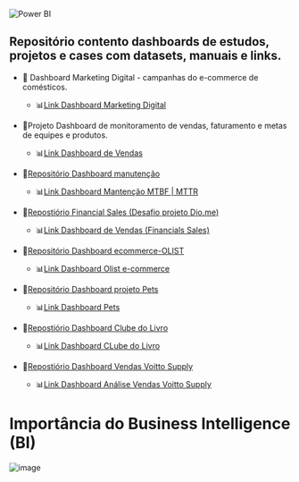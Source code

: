 ![Power BI](https://img.shields.io/badge/PowerBI-F2C811?style=for-the-badge&logo=Power%20BI&logoColor=black)

## Repositório contento dashboards de estudos, projetos e cases com datasets, manuais e links.

- 📂 Dashboard Marketing Digital - campanhas do e-commerce de comésticos.
    - 📊[Link Dashboard Marketing Digital](https://app.powerbi.com/view?r=eyJrIjoiZjY0ODljMzItMTljOS00OTEzLTkxM2ItNjZiZTk0NjFhYjkwIiwidCI6ImNlNjg4Y2ZlLWFjZjAtNDkwYy05ZGVkLThlYTY3MWZkNzA2NyJ9&pageName=ReportSection)

- 📂Projeto Dashboard de monitoramento de vendas, faturamento e metas de equipes e produtos.
    - 📊[Link Dashboard de Vendas](https://app.powerbi.com/view?r=eyJrIjoiNmM2YzdiZjMtMWNkMS00NGMwLWE4MzYtMTA5NjlhODg4YTE4IiwidCI6ImNlNjg4Y2ZlLWFjZjAtNDkwYy05ZGVkLThlYTY3MWZkNzA2NyJ9)

- 📂[Repositório Dashboard manutenção](https://github.com/ademarionobre/PowerBI/blob/main/PBI_Manuten%C3%A7%C3%A3o/dashboard%20manutencao.md)
    - 📊[Link Dashboard Mantenção MTBF | MTTR](https://app.powerbi.com/view?r=eyJrIjoiODNlOWZhMzYtMzg5Ni00MDdhLThkODUtZDMwZTc1ZTM1Y2IzIiwidCI6ImNlNjg4Y2ZlLWFjZjAtNDkwYy05ZGVkLThlYTY3MWZkNzA2NyJ9)

- 📂[Repostiório Financial Sales (Desafio projeto Dio.me)](https://github.com/ademarionobre/Bootcamp-Ciencia-de-Dados-com-Python--Dio_Santander/tree/main/5.Visualiza%C3%A7%C3%A3o%20e%20An%C3%A1lise%20de%20Dados%20com%20Power%20BI/1.Projeto-Relat%C3%B3rio%20de%20vendas%20PBI) 
    - 📊[Link Dashboard de Vendas (Financials Sales)](https://app.powerbi.com/view?r=eyJrIjoiYTk0MGYzZjEtMTE4YS00NTkzLTkxMDEtNjNjZmQyYjgzNTYyIiwidCI6ImNlNjg4Y2ZlLWFjZjAtNDkwYy05ZGVkLThlYTY3MWZkNzA2NyJ9&pageName=ReportSectionb70db90738d3fd383687)

- 📂[Repositório Dashboard ecommerce-OLIST](https://github.com/ademarionobre/PowerBI/blob/main/Power%20Query/Dashboard-ecommerce-OLIST/Descri%C3%A7%C3%A3o%20e%20projeto.md)
    - 📊[Link Dashboard Olist e-commerce](https://app.powerbi.com/view?r=eyJrIjoiYWU4NjA5MGEtMTQzYi00NzYxLWI3OTgtNGE4NTZiMjhmMDUxIiwidCI6ImNlNjg4Y2ZlLWFjZjAtNDkwYy05ZGVkLThlYTY3MWZkNzA2NyJ9&pageName=ReportSectiond77ede43180222702c17)
 
- 📂[Repositório Dashboard projeto Pets](https://github.com/ademarionobre/PowerBI/tree/main/Projeto_PBI_AluraPets)
    - 📊[Link Dashboard Pets](https://app.powerbi.com/view?r=eyJrIjoiYzAyODRlMjQtOTVhMi00YjMwLWE1ODQtY2Q5NzU0M2ZiMWRjIiwidCI6ImNlNjg4Y2ZlLWFjZjAtNDkwYy05ZGVkLThlYTY3MWZkNzA2NyJ9&pageName=ReportSection329cf4b0514558941a88)

- 📂[Repostiório Dashboard Clube do Livro](https://github.com/ademarionobre/PowerBI/blob/main/Projeto_Clube_do_Livro/Case%20Clube%20do%20Livro.md)
    - 📊[Link Dashboard CLube do Livro](https://app.powerbi.com/view?r=eyJrIjoiOWE0OGJkYjgtYmRmNy00M2VkLWI4MjctNTNhNzA5ZTI5Mzk3IiwidCI6ImNlNjg4Y2ZlLWFjZjAtNDkwYy05ZGVkLThlYTY3MWZkNzA2NyJ9&pageName=ReportSection00f77ef5923937051eea)

- 📂[Repostiório Dashboard Vendas Voitto Supply](https://github.com/ademarionobre/PowerBI/blob/main/Dashboard_Vendas_Supply_Voitto/README.md)
    - 📊[Link Dashboard Análise Vendas Voitto Supply](https://app.powerbi.com/view?r=eyJrIjoiN2U4YTY5ZGQtZDg4OS00OWJjLWJkZjEtOTI5ODExYjY2ZTliIiwidCI6IjU3NGY1YWMwLWQyMTMtNDY5MS04ZThjLWE1NGYwOWExNjAwMyJ9)

# Importância do Business Intelligence (BI)  
![image](https://github.com/ademarionobre/PowerBI/assets/92057489/b6ef887a-5108-4084-b522-06f510b0495d)


 

